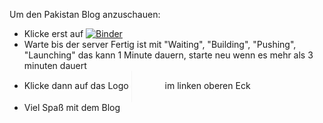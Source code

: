 Um den Pakistan Blog anzuschauen:
- Klicke erst auf [![Binder](https://mybinder.org/badge_logo.svg)](https://mybinder.org/v2/gh/Koppeprojects/Pakistan_blog/HEAD?urlpath=%2Fdoc%2Ftree%2FPakistan_Blog.py)
- Warte bis der server  Fertig ist mit "Waiting", "Building", "Pushing", "Launching" das kann 1 Minute dauern, starte neu wenn es mehr als 3 minuten dauert
- Klicke dann auf das Logo <img src="https://panel.holoviz.org/_static/logo.svg" alt="Panel" width="50" style="vertical-align: middle; clip-path: inset(0% 99% 0% 0%);" /> im linken oberen Eck
- Viel Spaß mit dem Blog




